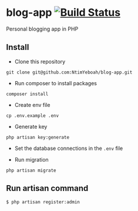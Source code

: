 # blog-app [![Build Status](https://travis-ci.org/NtimYeboah/blog-app.svg?branch=master)](https://travis-ci.org/NtimYeboah/blog-app)

Personal blogging app in PHP

## Install

- Clone this repository

`git clone git@github.com:NtimYeboah/blog-app.git`

- Run composer to install packages

`composer install`

- Create env file

`cp .env.example .env`

- Generate key

`php artisan key:generate`

- Set the database connections in the `.env` file

- Run migration

`php artisan migrate`

## Run artisan command

`$ php artisan register:admin`
